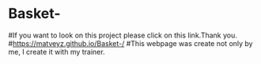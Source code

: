 # Basket-
#If you want to look on this project please click on this link.Thank you.
#https://matveyz.github.io/Basket-/
#This webpage was create not only by me, I create it with my trainer.
